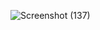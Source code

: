 ![Screenshot (137)](https://github.com/user-attachments/assets/e18aafd0-1fad-42c0-a080-f6a3688121f4)
